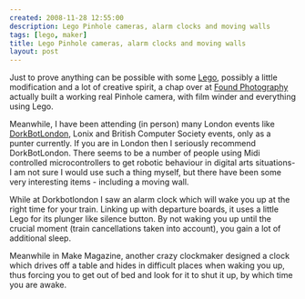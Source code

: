 ```yaml
---
created: 2008-11-28 12:55:00
description: Lego Pinhole cameras, alarm clocks and moving walls
tags: [lego, maker]
title: Lego Pinhole cameras, alarm clocks and moving walls
layout: post
---
```

Just to prove anything can be possible with some [Lego](/wiki/lego "The best known construction toy"), possibly a little modification and a lot of creative spirit, a chap over at <a href="http://www.foundphotography.com/PhotoThoughts/archives/2005/10/medium_format_p.html">Found Photography</a> actually built a working real Pinhole camera, with film winder and everything using Lego.

Meanwhile, I have been attending (in person) many London events like <a href="http://dorkbot.org/dorkbotlondon/" >DorkBotLondon</a>, Lonix and British Computer Society events, only as a punter currently. If you are in London then I seriously recommend DorkBotLondon. There seems to be a number of people using Midi controlled microcontrollers to get robotic behaviour in digital arts situations- I am not sure I would use such a thing myself, but there have been some very interesting items - including a moving wall.

While at Dorkbotlondon I saw an alarm clock which will wake you up at the right time for your train. Linking up with departure boards, it uses a little Lego for its plunger like silence button. By not waking you up until the crucial moment (train cancellations taken into account), you gain a lot of additional sleep.

Meanwhile in Make Magazine, another crazy clockmaker designed a clock which drives off a table and hides in difficult places when waking you up, thus forcing you to get out of bed and look for it to shut it up, by which time you are awake.
